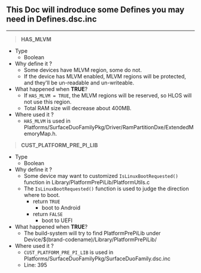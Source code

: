 ## This Doc will indroduce some Defines you may need in Defines.dsc.inc
___
> **HAS_MLVM**  
  * Type
    - Boolean
  * Why define it ?
    - Some devices have MLVM region, some do not.
    - If the device has MLVM enabled, MLVM regions will be protected, and they'll be un-readable and un-writeable.
  * What happened when **TRUE**?
    - If `HAS_MLVM = TRUE`, the MLVM regions will be reserved, so HLOS will not use this region.
    - Total RAM size will decrease about 400MB.
  * Where used it ?
    - `HAS_MLVM` is used in Platforms/SurfaceDuoFamilyPkg/Driver/RamPartitionDxe/ExtendedMemoryMap.h.

> **CUST_PLATFORM_PRE_PI_LIB**  
  * Type
    - Boolean
  * Why define it ?
    - Some device may want to customized `IsLinuxBootRequested()` function in Library/PlatformPrePiLib/PlatformUtils.c 
    - The `IsLinuxBootRequested()` function is used to judge the direction where to boot.
      + return `TRUE`
        * boot to Android
      + return `FALSE`
        * boot to UEFI
  * What happened when **TRUE**?
    - The build-system will try to find PlatformPrePiLib under Device/$(brand-codename)/Library/PlatformPrePiLib/
  * Where used it ?
    - `CUST_PLATFORM_PRE_PI_LIB`  is used in Platforms/SurfaceDuoFamilyPkg/SurfaceDuoFamily.dsc.inc
    - Line: 395
